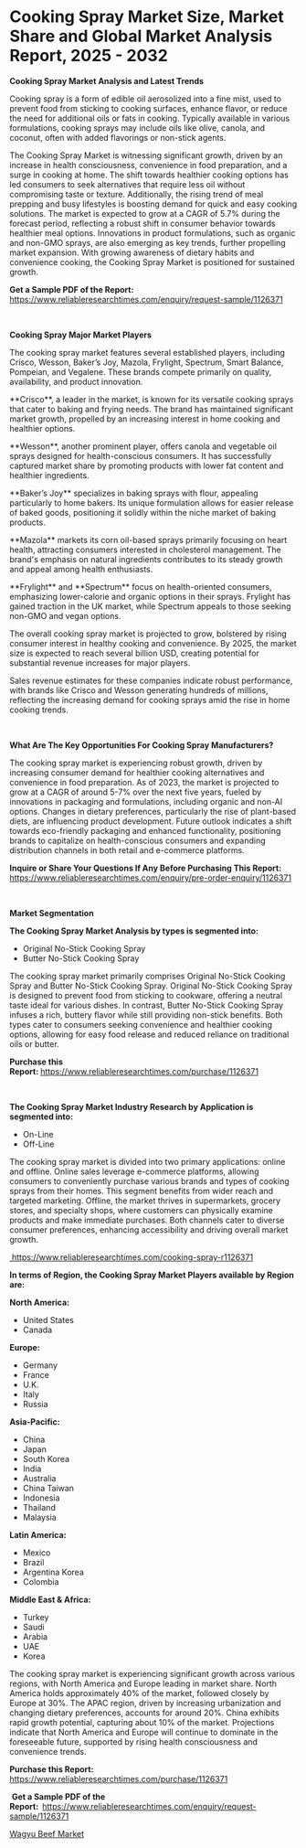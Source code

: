 <p><h1>Cooking Spray Market Size, Market Share and Global Market Analysis Report, 2025 - 2032</h1></p><p><strong>Cooking Spray Market Analysis and Latest Trends</strong></p>
<p><p>Cooking spray is a form of edible oil aerosolized into a fine mist, used to prevent food from sticking to cooking surfaces, enhance flavor, or reduce the need for additional oils or fats in cooking. Typically available in various formulations, cooking sprays may include oils like olive, canola, and coconut, often with added flavorings or non-stick agents.</p><p>The Cooking Spray Market is witnessing significant growth, driven by an increase in health consciousness, convenience in food preparation, and a surge in cooking at home. The shift towards healthier cooking options has led consumers to seek alternatives that require less oil without compromising taste or texture. Additionally, the rising trend of meal prepping and busy lifestyles is boosting demand for quick and easy cooking solutions. The market is expected to grow at a CAGR of 5.7% during the forecast period, reflecting a robust shift in consumer behavior towards healthier meal options. Innovations in product formulations, such as organic and non-GMO sprays, are also emerging as key trends, further propelling market expansion. With growing awareness of dietary habits and convenience cooking, the Cooking Spray Market is positioned for sustained growth.</p></p>
<p><strong>Get a Sample PDF of the Report:&nbsp;</strong> <a href="https://www.reliableresearchtimes.com/enquiry/request-sample/1126371?utm_campaign=1420&utm_medium=2&utm_source=Github&utm_content=ia&utm_term=07042025&utm_id=cooking-spray">https://www.reliableresearchtimes.com/enquiry/request-sample/1126371</a></p>
<p>&nbsp;</p>
<p><strong>Cooking Spray Major Market Players</strong></p>
<p><p>The cooking spray market features several established players, including Crisco, Wesson, Baker’s Joy, Mazola, Frylight, Spectrum, Smart Balance, Pompeian, and Vegalene. These brands compete primarily on quality, availability, and product innovation.</p><p>**Crisco**, a leader in the market, is known for its versatile cooking sprays that cater to baking and frying needs. The brand has maintained significant market growth, propelled by an increasing interest in home cooking and healthier options. </p><p>**Wesson**, another prominent player, offers canola and vegetable oil sprays designed for health-conscious consumers. It has successfully captured market share by promoting products with lower fat content and healthier ingredients. </p><p>**Baker’s Joy** specializes in baking sprays with flour, appealing particularly to home bakers. Its unique formulation allows for easier release of baked goods, positioning it solidly within the niche market of baking products.</p><p>**Mazola** markets its corn oil-based sprays primarily focusing on heart health, attracting consumers interested in cholesterol management. The brand's emphasis on natural ingredients contributes to its steady growth and appeal among health enthusiasts.</p><p>**Frylight** and **Spectrum** focus on health-oriented consumers, emphasizing lower-calorie and organic options in their sprays. Frylight has gained traction in the UK market, while Spectrum appeals to those seeking non-GMO and vegan options.</p><p>The overall cooking spray market is projected to grow, bolstered by rising consumer interest in healthy cooking and convenience. By 2025, the market size is expected to reach several billion USD, creating potential for substantial revenue increases for major players.</p><p>Sales revenue estimates for these companies indicate robust performance, with brands like Crisco and Wesson generating hundreds of millions, reflecting the increasing demand for cooking sprays amid the rise in home cooking trends.</p></p>
<p>&nbsp;</p>
<p><strong>What Are The Key Opportunities For Cooking Spray Manufacturers?</strong></p>
<p><p>The cooking spray market is experiencing robust growth, driven by increasing consumer demand for healthier cooking alternatives and convenience in food preparation. As of 2023, the market is projected to grow at a CAGR of around 5-7% over the next five years, fueled by innovations in packaging and formulations, including organic and non-AI options. Changes in dietary preferences, particularly the rise of plant-based diets, are influencing product development. Future outlook indicates a shift towards eco-friendly packaging and enhanced functionality, positioning brands to capitalize on health-conscious consumers and expanding distribution channels in both retail and e-commerce platforms.</p></p>
<p><strong>Inquire or Share Your Questions If Any Before Purchasing This Report:</strong> <a href="https://www.reliableresearchtimes.com/enquiry/pre-order-enquiry/1126371?utm_campaign=1420&utm_medium=2&utm_source=Github&utm_content=ia&utm_term=07042025&utm_id=cooking-spray">https://www.reliableresearchtimes.com/enquiry/pre-order-enquiry/1126371</a></p>
<p>&nbsp;</p>
<p><strong>Market Segmentation</strong></p>
<p><strong>The Cooking Spray Market Analysis by types is segmented into:</strong></p>
<p><ul><li>Original No-Stick Cooking Spray</li><li>Butter No-Stick Cooking Spray</li></ul></p>
<p><p>The cooking spray market primarily comprises Original No-Stick Cooking Spray and Butter No-Stick Cooking Spray. Original No-Stick Cooking Spray is designed to prevent food from sticking to cookware, offering a neutral taste ideal for various dishes. In contrast, Butter No-Stick Cooking Spray infuses a rich, buttery flavor while still providing non-stick benefits. Both types cater to consumers seeking convenience and healthier cooking options, allowing for easy food release and reduced reliance on traditional oils or butter.</p></p>
<p><strong>Purchase this Report:&nbsp;</strong><a href="https://www.reliableresearchtimes.com/purchase/1126371?utm_campaign=1420&utm_medium=2&utm_source=Github&utm_content=ia&utm_term=07042025&utm_id=cooking-spray">https://www.reliableresearchtimes.com/purchase/1126371</a></p>
<p>&nbsp;</p>
<p><strong>The Cooking Spray Market Industry Research by Application is segmented into:</strong></p>
<p><ul><li>On-Line</li><li>Off-Line</li></ul></p>
<p><p>The cooking spray market is divided into two primary applications: online and offline. Online sales leverage e-commerce platforms, allowing consumers to conveniently purchase various brands and types of cooking sprays from their homes. This segment benefits from wider reach and targeted marketing. Offline, the market thrives in supermarkets, grocery stores, and specialty shops, where customers can physically examine products and make immediate purchases. Both channels cater to diverse consumer preferences, enhancing accessibility and driving overall market growth.</p></p>
<p><a href="https://www.reliableresearchtimes.com/cooking-spray-r1126371?utm_campaign=1420&utm_medium=2&utm_source=Github&utm_content=ia&utm_term=07042025&utm_id=cooking-spray">&nbsp;https://www.reliableresearchtimes.com/cooking-spray-r1126371</a></p>
<p><strong>In terms of Region, the Cooking Spray Market Players available by Region are:</strong></p>
<p>
    <p> <strong> North America: </strong>
        <ul>
            <li>United States</li>
            <li>Canada</li>
        </ul>
        </p> 
    <p> <strong> Europe: </strong>
        <ul>
            <li>Germany</li>
            <li>France</li>
            <li>U.K.</li>
            <li>Italy</li>
            <li>Russia</li>
        </ul>
        </p> 
    <p> <strong> Asia-Pacific: </strong>
        <ul>
            <li>China</li>
            <li>Japan</li>
            <li>South Korea</li>
            <li>India</li>
            <li>Australia</li>
            <li>China Taiwan</li>
            <li>Indonesia</li>
            <li>Thailand</li>
            <li>Malaysia</li>
        </ul>
        </p> 
    <p> <strong> Latin America: </strong>
        <ul>
            <li>Mexico</li>
            <li>Brazil</li>
            <li>Argentina Korea</li>
            <li>Colombia</li>
        </ul>
        </p> 
    <p> <strong> Middle East & Africa: </strong>
        <ul>
            <li>Turkey</li>
            <li>Saudi</li>
            <li>Arabia</li>
            <li>UAE</li>
            <li>Korea</li>
        </ul>
    </p>
    </p>
<p><p>The cooking spray market is experiencing significant growth across various regions, with North America and Europe leading in market share. North America holds approximately 40% of the market, followed closely by Europe at 30%. The APAC region, driven by increasing urbanization and changing dietary preferences, accounts for around 20%. China exhibits rapid growth potential, capturing about 10% of the market. Projections indicate that North America and Europe will continue to dominate in the foreseeable future, supported by rising health consciousness and convenience trends.</p></p>
<p><strong>Purchase this Report: </strong><a href="https://www.reliableresearchtimes.com/purchase/1126371?utm_campaign=1420&utm_medium=2&utm_source=Github&utm_content=ia&utm_term=07042025&utm_id=cooking-spray">https://www.reliableresearchtimes.com/purchase/1126371</a></p>
<p>&nbsp;<strong>Get a Sample PDF of the Report:&nbsp;&nbsp;</strong><a href="https://www.reliableresearchtimes.com/enquiry/request-sample/1126371?utm_campaign=1420&utm_medium=2&utm_source=Github&utm_content=ia&utm_term=07042025&utm_id=cooking-spray">https://www.reliableresearchtimes.com/enquiry/request-sample/1126371</a></p>
<p><strong></strong></p>
<p><p><a href="https://github.com/baetahassaz6/Market-Research-Report-List-1/blob/main/wagyu-beef-market.md?utm_campaign=1420&utm_medium=2&utm_source=Github&utm_content=ia&utm_term=07042025&utm_id=cooking-spray">Wagyu Beef Market</a></p></p>